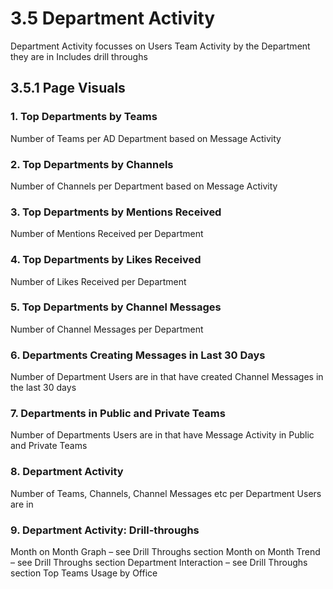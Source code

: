 # 3.5 Department Activity
Department Activity focusses on Users Team Activity by the Department they are in
Includes drill throughs

## 3.5.1 Page Visuals

### 1.	Top Departments by Teams
Number of Teams per AD Department based on Message Activity 

### 2.	Top Departments by Channels
Number of Channels per Department based on Message Activity

### 3.	Top Departments by Mentions Received
Number of Mentions Received per Department

### 4.	Top Departments by Likes Received
Number of Likes Received per Department

### 5.	Top Departments by Channel Messages
Number of Channel Messages per Department

### 6.	Departments Creating Messages in Last 30 Days
Number of Department Users are in that have created Channel Messages in the last 30 days

### 7.	Departments in Public and Private Teams
Number of Departments Users are in that have Message Activity in Public and Private Teams

### 8.	Department Activity
Number of Teams, Channels, Channel Messages etc per Department Users are in

### 9.	Department Activity: Drill-throughs
Month on Month Graph – see Drill Throughs section
Month on Month Trend – see Drill Throughs section
Department Interaction – see Drill Throughs section
Top Teams Usage by Office
